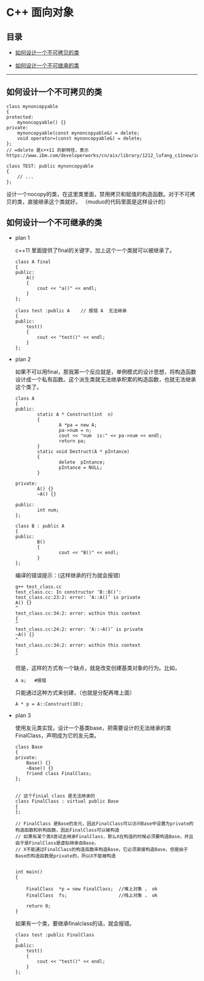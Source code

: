 # C++ 面向对象

## 目录

* [如何设计一个不可拷贝的类](#如何设计一个不可拷贝的类)

* [如何设计一个不可继承的类](#如何设计一个不可继承的类)


---

## 如何设计一个不可拷贝的类
```
class mynoncopyable
{
protected:
    mynoncopyable() {}
private:
    mynoncopyable(const mynoncopyable&) = delete;
    void operator=(const mynoncopyable&) = delete;    
};
// =delete 是c++11 的新特性，表示 https://www.ibm.com/developerworks/cn/aix/library/1212_lufang_c11new/index.html

class TEST: public mynoncopyable
{
    // ...
};

```

设计一个nocopy的类，在这里类里面，禁用拷贝和赋值的构造函数。对于不可拷贝的类，直接继承这个类就好。 （muduo的代码里面是这样设计的）


## 如何设计一个不可继承的类 

* plan 1

    c++11 里面提供了final的关键字，加上这个一个类就可以被继承了。
    ```
    class A final
    {
    public:
        A()
        {
            cout << "a()" << endl;
        }
    };

    class test :public A    // 报错 A  无法继承
    {
    public:
        test()
        {
            cout << "test()" << endl;
        }
    };
    ```

* plan 2

    如果不可以用final，那我第一个反应就是，单例模式的设计思想，将构造函数设计成一个私有函数。这个派生类就无法继承积累的构造函数，也就无法继承这个类了。

    ```
    class A
    {
    public:
            static A * Construct(int  n)
            {
                    A *pa = new A;
                    pa->num = n;
                    cout << "num  is:" << pa->num << endl;
                    return pa;
            }
            static void Destruct(A * pIntance)
            {
                    delete  pIntance;
                    pIntance = NULL;
            }

    private:
            A() {}
            ~A() {}

    public:
            int num;
    };

    class B : public A
    {
    public:
            B()
            {
                    cout << "B()" << endl;
            }
    };
    ```
    
    编译的错误提示：(这样继承的行为就会报错)
    ```
    g++ test_class.cc
    test_class.cc: In constructor ‘B::B()’:
    test_class.cc:23:2: error: ‘A::A()’ is private
    A() {}
    ^
    test_class.cc:34:2: error: within this context
    {
    ^
    test_class.cc:24:2: error: ‘A::~A()’ is private
    ~A() {}
    ^
    test_class.cc:34:2: error: within this context
    {
    ^
    ```

    但是，这样的方式有一个缺点，就是改变创建基类对象的行为。比如，
    ```
    A a;   #报错
    ```

    只能通过这种方式来创建，（也就是分配再堆上面）
    ```
    A * p = A::Construct(10);
    ```

* plan 3 

    使用友元类实现，设计一个基类base，把需要设计的无法继承的类FinalClass，声明成为它的友元类。

    ```
    class Base
    {
    private:
        Base() {}
        ~Base() {}
        friend class FinalClass;
    };


    // 这个finial class 是无法继承的
    class FinalClass : virtual public Base
    {
    };

    // FinalClass 是Base的友元，因此FinalClass可以访问Base中设置为private的构造函数和析构函数，因此FinalClass可以被构造
    // 如果有某个类X尝试去继承FinalClass，那么X在构造的时候必须要构造Base，并且由于是FinalClass是虚拟继承自Base，
    // X不能通过FinalClass的构造函数来构造Base，它必须直接构造Base，但是由于Base的构造函数是private的，所以X不能被构造


    int main()
    {
        
        FinalClass  *p = new FinalClass;  //堆上对象 ， ok
        FinalClass  fs;                   //栈上对象 ， ok
    
        return 0;
    }
    ```

    如果有一个类，要继承finalclass的话，就会报错。
    ```
    class test :public FinalClass
    {
    public:
        test()
        {
            cout << "test()" << endl;
        }
    };
    ```
